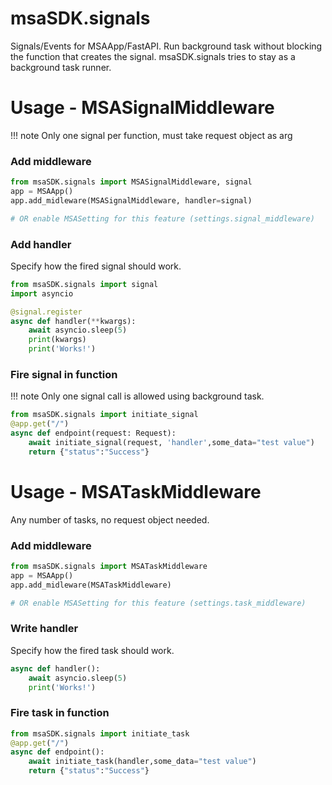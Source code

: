 # msaSDK.signals

Signals/Events for MSAApp/FastAPI. Run background task without blocking the function that creates the signal. 
msaSDK.signals tries to stay as a background task runner.

# Usage - MSASignalMiddleware
!!! note
    Only one signal per function, must take request object as arg

### Add middleware
```python
from msaSDK.signals import MSASignalMiddleware, signal
app = MSAApp()
app.add_midleware(MSASignalMiddleware, handler=signal)

# OR enable MSASetting for this feature (settings.signal_middleware)
```
### Add handler
Specify how the fired signal should work.
```python
from msaSDK.signals import signal
import asyncio

@signal.register
async def handler(**kwargs):
    await asyncio.sleep(5)
    print(kwargs)
    print('Works!')
```
### Fire signal in function
!!! note
    Only one signal call is allowed using background task.

```python
from msaSDK.signals import initiate_signal
@app.get("/")
async def endpoint(request: Request):
    await initiate_signal(request, 'handler',some_data="test value")
    return {"status":"Success"}
```
# Usage - MSATaskMiddleware
Any number of tasks, no request object needed.
### Add middleware
```python
from msaSDK.signals import MSATaskMiddleware
app = MSAApp()
app.add_midleware(MSATaskMiddleware)

# OR enable MSASetting for this feature (settings.task_middleware)
```
### Write handler
Specify how the fired task should work.
```python
async def handler():
    await asyncio.sleep(5)
    print('Works!')
```
### Fire task in function
```python
from msaSDK.signals import initiate_task
@app.get("/")
async def endpoint():
    await initiate_task(handler,some_data="test value")
    return {"status":"Success"}
```